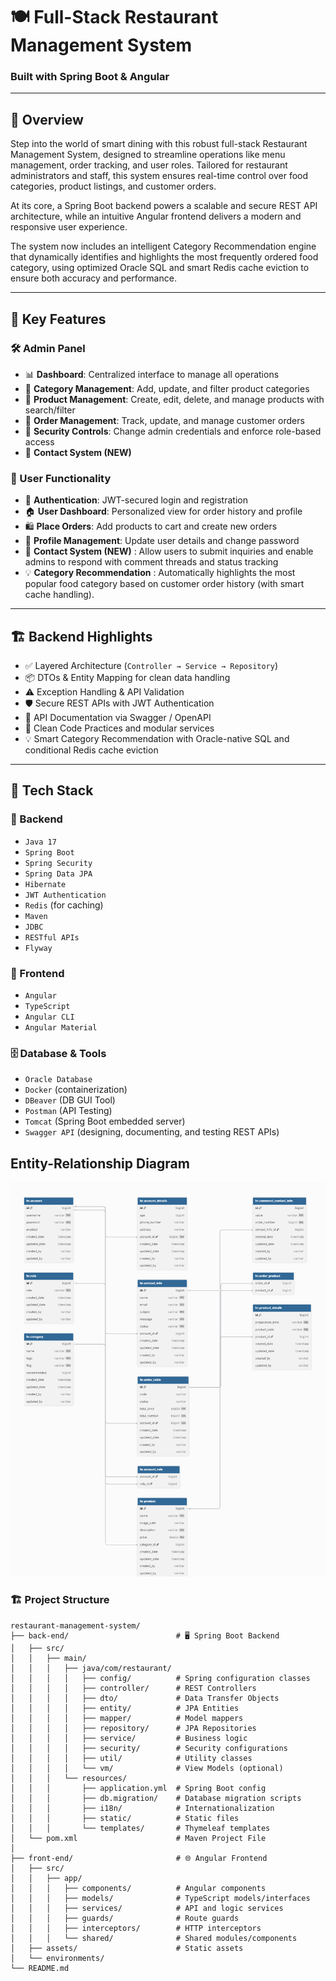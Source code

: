 
# 🍽️ Full-Stack Restaurant Management System  
### Built with **Spring Boot** & **Angular**

---

## 📖 Overview  
Step into the world of smart dining with this robust full-stack Restaurant Management System, designed to streamline operations like menu management, order tracking, and user roles.
Tailored for restaurant administrators and staff, this system ensures real-time control over food categories, product listings, and customer orders.

At its core, a Spring Boot backend powers a scalable and secure REST API architecture, while an intuitive Angular frontend delivers a modern and responsive user experience.

The system now includes an intelligent Category Recommendation engine that dynamically identifies and highlights the most frequently ordered food category, using optimized Oracle SQL and smart Redis cache eviction to ensure both accuracy and performance.

---

## 🔑 Key Features

### 🛠️ Admin Panel
- 📊 **Dashboard**: Centralized interface to manage all operations  
- 🍱 **Category Management**: Add, update, and filter product categories  
- 🍔 **Product Management**: Create, edit, delete, and manage products with search/filter  
- 🧾 **Order Management**: Track, update, and manage customer orders  
- 🔐 **Security Controls**: Change admin credentials and enforce role-based access
- 📨 **Contact System (NEW)**

### 🙋 User Functionality
- 🔑 **Authentication**: JWT-secured login and registration  
- 🏠 **User Dashboard**: Personalized view for order history and profile  
- 🛍️ **Place Orders**: Add products to cart and create new orders  
- 📝 **Profile Management**: Update user details and change password
- 📨 **Contact System (NEW)** : Allow users to submit inquiries and enable admins to respond with comment threads and status tracking
- 💡 **Category Recommendation** : Automatically highlights the most popular food category based on customer order history (with smart cache handling).
---

## 🏗️ Backend Highlights
- ✅ Layered Architecture (`Controller → Service → Repository`)  
- 📦 DTOs & Entity Mapping for clean data handling  
- ⚠️ Exception Handling & API Validation  
- 🛡️ Secure REST APIs with JWT Authentication  
- 📘 API Documentation via Swagger / OpenAPI  
- 🧹 Clean Code Practices and modular services
- 💡 Smart Category Recommendation with Oracle-native SQL and conditional Redis cache eviction

---

## 🧰 Tech Stack

### 🔧 Backend
- `Java 17`
- `Spring Boot`
- `Spring Security`
- `Spring Data JPA`
- `Hibernate`
- `JWT Authentication`
- `Redis` (for caching)
- `Maven`
- `JDBC`
- `RESTful APIs`
- `Flyway`

### 🎨 Frontend
- `Angular`
- `TypeScript`
- `Angular CLI`
- `Angular Material`

### 🗄️ Database & Tools
- `Oracle Database`
- `Docker` (containerization)
- `DBeaver` (DB GUI Tool)
- `Postman` (API Testing)
- `Tomcat` (Spring Boot embedded server)
- `Swagger API` (designing, documenting, and testing REST APIs)
## Entity-Relationship Diagram
![ERD](assets/ERD.png)

### 🏗️ Project Structure


```
restaurant-management-system/
├── back-end/                        # 🖥️ Spring Boot Backend
│   ├── src/
│   │   ├── main/
│   │   │   ├── java/com/restaurant/
│   │   │   │   ├── config/          # Spring configuration classes
│   │   │   │   ├── controller/      # REST Controllers
│   │   │   │   ├── dto/             # Data Transfer Objects
│   │   │   │   ├── entity/          # JPA Entities
│   │   │   │   ├── mapper/          # Model mappers
│   │   │   │   ├── repository/      # JPA Repositories
│   │   │   │   ├── service/         # Business logic
│   │   │   │   ├── security/        # Security configurations
│   │   │   │   ├── util/            # Utility classes
│   │   │   │   └── vm/              # View Models (optional)
│   │   │   └── resources/
│   │   │       ├── application.yml  # Spring Boot config
│   │   │       ├── db.migration/    # Database migration scripts
│   │   │       ├── i18n/            # Internationalization
│   │   │       ├── static/          # Static files
│   │   │       └── templates/       # Thymeleaf templates
│   └── pom.xml                      # Maven Project File
│
├── front-end/                       # 🌐 Angular Frontend
│   ├── src/
│   │   ├── app/
│   │   │   ├── components/          # Angular components
│   │   │   ├── models/              # TypeScript models/interfaces
│   │   │   ├── services/            # API and logic services
│   │   │   ├── guards/              # Route guards
│   │   │   ├── interceptors/        # HTTP interceptors
│   │   │   └── shared/              # Shared modules/components
│   ├── assets/                      # Static assets
│   └── environments/
└── README.md                        
```
